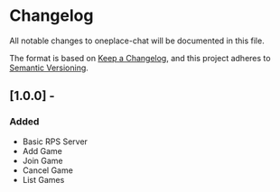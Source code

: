 # Changelog

All notable changes to oneplace-chat will be documented in this file.

The format is based on [Keep a Changelog](https://keepachangelog.com/en/1.0.0/),
and this project adheres to [Semantic Versioning](https://semver.org/spec/v2.0.0.html).

## [1.0.0] - 

### Added
- Basic RPS Server
- Add Game
- Join Game
- Cancel Game
- List Games